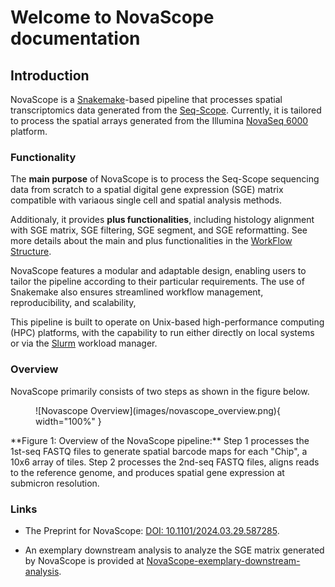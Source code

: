 # Welcome to NovaScope documentation

## Introduction
NovaScope is a [Snakemake](https://snakemake.readthedocs.io/en/stable/)-based pipeline that processes spatial transcriptomics data generated from the [Seq-Scope](https://doi.org/10.1016/j.cell.2021.05.010). Currently, it is tailored to process the spatial arrays generated from the Illumina [NovaSeq 6000](https://www.illumina.com/systems/sequencing-platforms/novaseq.html) platform. 

### Functionality
The **main purpose** of NovaScope is to process the Seq-Scope sequencing data from scratch to a spatial digital gene expression (SGE) matrix  compatible with variaous single cell and spatial analysis methods.

Additionaly, it provides **plus functionalities**, including histology alignment with SGE matrix, SGE filtering, SGE segment, and SGE reformatting. See more details about the main and plus functionalities in the [WorkFlow Structure](./home/workflow_structure.md).

NovaScope features a modular and adaptable design, enabling users to tailor the pipeline according to their particular requirements. The use of Snakemake also ensures streamlined workflow management, reproducibility, and scalability,

This pipeline is built to operate on Unix-based high-performance computing (HPC) platforms, with the capability to run either directly on local systems or via the [Slurm](https://slurm.schedmd.com/documentation.html) workload manager.

### Overview
NovaScope primarily consists of two steps as shown in the figure below.

<figure markdown="span">
![Novascope Overview](images/novascope_overview.png){ width="100%" }
</figure>
**Figure 1: Overview of the NovaScope pipeline:** Step 1 processes the 1st-seq FASTQ files to generate spatial barcode maps for each "Chip", a 10x6 array of tiles. Step 2 processes the 2nd-seq FASTQ files, aligns reads to the reference genome, and produces spatial gene expression at submicron resolution.

### Links

* The Preprint for NovaScope: [DOI: 10.1101/2024.03.29.587285](https://www.biorxiv.org/content/10.1101/2024.03.29.587285v1).

* An exemplary downstream analysis to analyze the SGE matrix generated by NovaScope is provided at [NovaScope-exemplary-downstream-analysis](https://github.com/seqscope/NovaScope-exemplary-downstream-analysis).